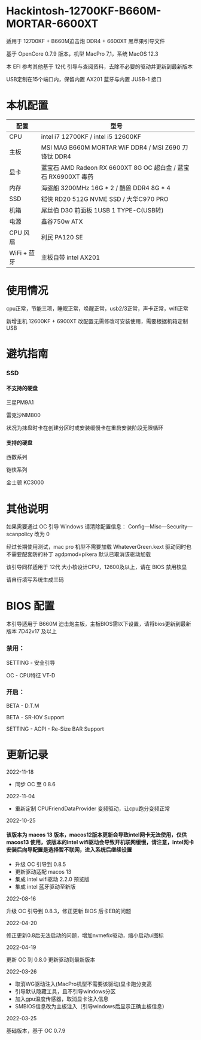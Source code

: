 # Hackintosh-12700KF-B660M-MORTAR-6600XT

适用于 12700KF + B660M迫击炮 DDR4 + 6600XT 黑苹果引导文件

基于 OpenCore 0.7.9 版本，机型 MacPro 7,1，系统 MacOS 12.3

本 EFI 参考其他基于 12代 引导与查阅资料，去除不必要的驱动并更新到最新版本

USB定制在15个端口内，保留内置 AX201 蓝牙与内置 JUSB-1 接口


# 本机配置

| 配置        | 型号                                                   |
|-----------|------------------------------------------------------|
| CPU       | intel i7 12700KF / intel i5 12600KF                  |
| 主板        | MSI MAG B660M MORTAR WiF DDR4  / MSI Z690 刀锋钛 DDR4   |
| 显卡        | 蓝宝石 AMD Radeon RX 6600XT 8G OC 超白金 / 蓝宝石 RX6900XT 毒药 |
| 内存        | 海盗船 3200MHz 16G * 2 / 酷兽 DDR4 8G * 4                 |
| SSD       |  铠侠 RD20 512G NVME SSD / 大华C970 PRO         |
| 机箱        | 屌丝伯 D30 前面板 1USB 1 TYPE-C(USB转)                      |
| 电源        | 鑫谷750w ATX                                           |
| CPU 风扇    | 利民 PA120 SE                                          |
| WiFi + 蓝牙 | 主板自带 intel AX201                                     |


# 使用情况
cpu正常，节能三项，睡眠正常，唤醒正常，usb2/3正常，声卡正常，wifi正常

新增主机 12600KF + 6900XT 改配置无需修改可安装使用，需要根据机箱定制USB

# 避坑指南

### SSD

#### 不支持的硬盘 

三星PM9A1

雷克沙NM800

状况为抹盘时卡在创建分区时或安装缓慢卡在重启安装阶段无限循环


#### 支持的硬盘

西数系列

铠侠系列

金士顿 KC3000


# 其他说明

如果需要通过 OC 引导 Windows 请清除配置信息： Config—Misc—Security—scanpolicy 改为 0 

经过长期使用测试，mac pro 机型不需要加载 WhateverGreen.kext 驱动同时也不需要配套防的补丁 agdpmod=pikera 默认已取消该驱动加载

该引导同样适用于 12代 大小核设计CPU，12600及以上，请在 BIOS 禁用核显

请自行填写系统生成三码


# BIOS 配置

本引导适用于 B660M 迫击炮主板，主板BIOS需以下设置，请将bios更新到最新版本 7D42v17 及以上


### 禁用：

SETTING - 安全引导

OC - CPU特征 VT-D


### 开启：

BETA - D.T.M

BETA - SR-IOV Support

SETTING - ACPI - Re-Size BAR Support


# 更新记录

2022-11-18

- 同步 OC 至 0.8.6

2022-11-04

- 重新定制 CPUFriendDataProvider 变频驱动，让cpu跑分变频正常

2022-10-25

#### 该版本为 macos 13 版本，macos12版本更新会导致intel网卡无法使用，仅供 macos13 使用，该版本的intel wifi驱动会导致开机联网缓慢，请注意，intel网卡 安装后向导配置是选择暂不联网，进入系统后继续设置

- 升级 OC 引导到 0.8.5
- 更新驱动适配 macos 13
- 集成 intel wifi驱动 2.2.0 预览版
- 集成 intel 蓝牙驱动至新版

2022-08-16

升级 OC 引导到 0.8.3，修正更新 BIOS 后卡EB的问题

2022-04-20

修正更新0.8后无法启动的问题，增加nvmefix驱动，缩小启动ui图标

2022-04-19

更新 OC 到 0.8.0 更新驱动到最新版本

2022-03-26

- 取消WG驱动注入(MacPro机型不需要该驱动)显卡跑分变高
- 引导默认隐藏工具，且不引导windows分区
- 加入gpu温度传感器，取消显卡注入信息
- SMBIOS信息改为主板注入（引导windows后显示正确主板信息）

2022-03-25

基础版本，基于 OC 0.7.9


